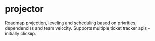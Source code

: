 # projector
Roadmap projection, leveling and scheduling based on priorities, dependencies and team velocity. Supports multiple ticket tracker apis - initially clickup.
